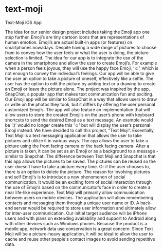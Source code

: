 # text-moji
Text-Moji iOS App

 The idea for our senior design project includes taking the Emoji app one step further. Emoji’s are tiny cartoon icons that are representations of human emotion. Emoji’s are actual built-in apps (or features) on smartphones nowadays. Despite having a wide range of pictures to choose from to convey how the user feels or what the user is doing, the picture selection is limited. The idea for our app is to integrate the use of the camera in the smartphone and allow the user to create Emoji’s. For example when a person feels joyous, they will use the happy face Emoji, ‘☺’, which is not enough to convey the individual’s feelings. Our app will be able to give the user an option to take a picture of oneself, effectively like a selfie. The user has the option to edit the picture by adding text or a drawing to create an Emoji or leave the picture alone. The project was inspired by the app, SnapChat, a popular app that makes text communication fun and exciting. Our Emoji app will be similar to SnapChat in a way that allows users to draw or write on the photos they took, but it differs by offering the user personal customized Emoji’s. The app will also feature an implementation that will allow users to store the created Emoji’s on the user’s phone with keyboard shortcuts to send the desired Emoji as a text message. An example would be ‘:)’ would no longer create this ‘☺’ but will display the user’s personal Emoji instead. We have decided to call this project, “Text Moji”.
 	Essentially, Text Moji is a text messaging application that allows the user to take pictures and utilize it in various ways. The app allows the user to take a picture using the front facing camera or the back facing camera. After a picture is taken, it can be set as an Emoji or as a background to a message - similar to Snapchat. The difference between Text Moji and Snapchat is that this app allows the pictures to be saved. The pictures can be reused so the user doesn’t have to take a picture every time. Or if the user chooses to, there is an option to delete the picture. The reason for involving pictures and self Emoji’s is to introduce a new phenomenon of social communication. It would be an exciting form of social interaction through the use of Emoji’s based on the communicator’s face in order to create a near life-like experience.
 	Text Moji will primarily allow communication between users on mobile devices. The application will allow remembering contacts and messaging them through a unique user name or ID. A back-end server would be required to store user information and ultimately allow for inter-user communication. Our initial target audience will be iPhone users and with plans on extending availability and support to Android along with other devices such as Windows phones. Because the product is a mobile app, network data use conservation is a great concern. Since Text Moji will be a picture-heavy application, it will be ideal to allow the user to cache and reuse other people's contact images to avoid sending repetitive data. 
